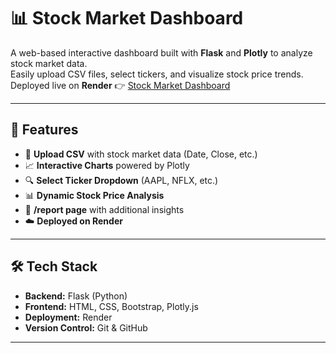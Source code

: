 # 📊 Stock Market Dashboard

A web-based interactive dashboard built with **Flask** and **Plotly** to analyze stock market data.  
Easily upload CSV files, select tickers, and visualize stock price trends.  
Deployed live on **Render** 👉 [Stock Market Dashboard](https://stock-marketing.onrender.com)

---

## 🚀 Features
- 📂 **Upload CSV** with stock market data (Date, Close, etc.)
- 📈 **Interactive Charts** powered by Plotly
- 🔍 **Select Ticker Dropdown** (AAPL, NFLX, etc.)
- 📊 **Dynamic Stock Price Analysis**
- 📑 **/report page** with additional insights
- ☁️ **Deployed on Render**

---

## 🛠️ Tech Stack
- **Backend:** Flask (Python)
- **Frontend:** HTML, CSS, Bootstrap, Plotly.js
- **Deployment:** Render
- **Version Control:** Git & GitHub

---
